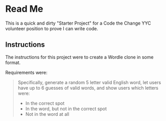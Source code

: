 # Read Me

This is a quick and dirty "Starter Project" for a Code the Change YYC volunteer position to prove I can write code.

## Instructions

The instructions for this project were to create a Wordle clone in some format.

Requirements were:

>Specifically, generate a random 5 letter valid English word, let users have up to 6 guesses of valid words, and show users which letters were:
>- In the correct spot
>- In the word, but not in the correct spot
>- Not in the word at all

